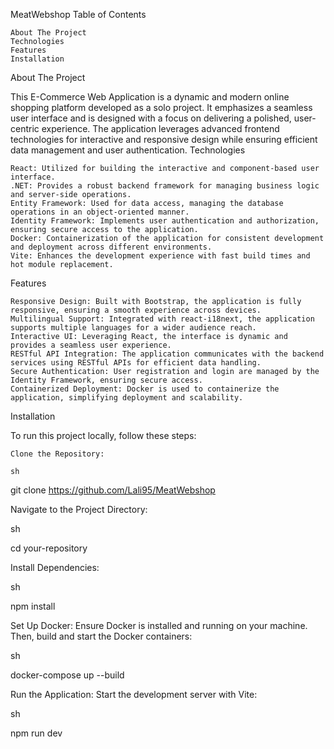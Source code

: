 MeatWebshop
Table of Contents

    About The Project
    Technologies
    Features
    Installation

About The Project

This E-Commerce Web Application is a dynamic and modern online shopping platform developed as a solo project. It emphasizes a seamless user interface and is designed with a focus on delivering a polished, user-centric experience. The application leverages advanced frontend technologies for interactive and responsive design while ensuring efficient data management and user authentication.
Technologies

    React: Utilized for building the interactive and component-based user interface.
    .NET: Provides a robust backend framework for managing business logic and server-side operations.
    Entity Framework: Used for data access, managing the database operations in an object-oriented manner.
    Identity Framework: Implements user authentication and authorization, ensuring secure access to the application.
    Docker: Containerization of the application for consistent development and deployment across different environments.
    Vite: Enhances the development experience with fast build times and hot module replacement.

Features

    Responsive Design: Built with Bootstrap, the application is fully responsive, ensuring a smooth experience across devices.
    Multilingual Support: Integrated with react-i18next, the application supports multiple languages for a wider audience reach.
    Interactive UI: Leveraging React, the interface is dynamic and provides a seamless user experience.
    RESTful API Integration: The application communicates with the backend services using RESTful APIs for efficient data handling.
    Secure Authentication: User registration and login are managed by the Identity Framework, ensuring secure access.
    Containerized Deployment: Docker is used to containerize the application, simplifying deployment and scalability.

Installation

To run this project locally, follow these steps:

    Clone the Repository:

    sh

git clone https://github.com/Lali95/MeatWebshop

Navigate to the Project Directory:

sh

cd your-repository

Install Dependencies:

sh

npm install

Set Up Docker:
Ensure Docker is installed and running on your machine. Then, build and start the Docker containers:

sh

docker-compose up --build

Run the Application:
Start the development server with Vite:

sh

npm run dev

